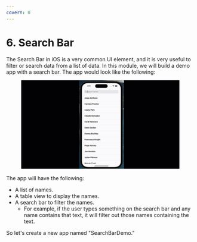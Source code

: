 ```yaml
---
coverY: 0
---
```


# 6. Search Bar

The Search Bar in iOS is a very common UI element, and it is very useful to filter or search data from a list of data. In this module, we will build a demo app with a search bar. The app would look like the following:

<figure><img src="../../.gitbook/assets/6.one (1).gif" alt=""><figcaption></figcaption></figure>

The app will have the following:

* A list of names.
* A table view to display the names.
* A search bar to filter the names.
  * For example, if the user types something on the search bar and any name contains that text, it will filter out those names containing the text.

So let's create a new app named "SearchBarDemo."
